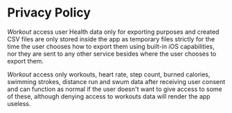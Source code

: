 # Privacy Policy
_Workout_ access user Health data only for exporting purposes and created CSV files are only stored inside the app as temporary files strictly for the time the user chooses how to export them using built-in iOS capabilities, nor they are sent to any other service besides where the user chooses to export them.

_Workout_ access only workouts, heart rate, step count, burned calories, swimming strokes, distance run and swum data after receiving user consent and can function as normal if the user doesn't want to give access to some of these, although denying access to workouts data will render the app useless.
